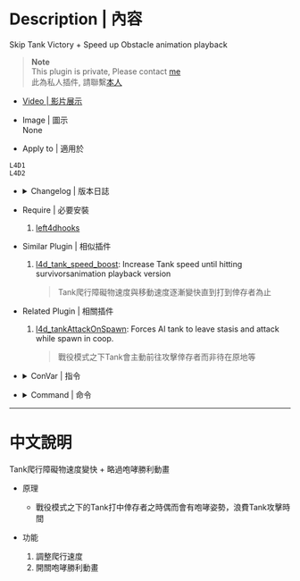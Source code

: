 # Description | 內容
Skip Tank Victory + Speed up Obstacle animation playback

> __Note__ <br/>
This plugin is private, Please contact [me](https://github.com/fbef0102/Game-Private_Plugin#私人插件列表-private-plugins-list)<br/>
此為私人插件, 請聯繫[本人](https://github.com/fbef0102/Game-Private_Plugin#私人插件列表-private-plugins-list)

* [Video | 影片展示](https://youtu.be/yrI7SFZZ_M0)

* Image | 圖示
<br/>None

* Apply to | 適用於
```
L4D1
L4D2
```

* <details><summary>Changelog | 版本日誌</summary>

	* v1.0.6
		* Support L4D1

	* v1.0.5
		* [By sorallll](https://forums.alliedmods.net/showthread.php?t=336707)
</details>

* Require | 必要安裝
	1. [left4dhooks](https://forums.alliedmods.net/showthread.php?t=321696)

* Similar Plugin | 相似插件
	1. [l4d_tank_speed_boost](https://github.com/fbef0102/Game-Private_Plugin/tree/main/l4d_tank_speed_boost): Increase Tank speed until hitting survivorsanimation playback version
		> Tank爬行障礙物速度與移動速度逐漸變快直到打到倖存者為止 

* Related Plugin | 相關插件
	1. [l4d_tankAttackOnSpawn](https://github.com/fbef0102/L4D1_2-Plugins/tree/master/l4d_tankAttackOnSpawn): Forces AI tank to leave stasis and attack while spawn in coop.
		> 戰役模式之下Tank會主動前往攻擊倖存者而非待在原地等

* <details><summary>ConVar | 指令</summary>

	* cfg/sourcemod/skip_tank_taunt.cfg
		```php
		// Obstacle animation playback rate (0=off)
		tank_obstacle_animation_playbackrate "2.5"

		// Tank VICTORY/RAGE_AT_ENEMY/RAGE_AT_KNOCKDOWN animation skip (0=off)
		tank_victory_animation_skip "1"
		```
</details>

* <details><summary>Command | 命令</summary>
	None
</details>

- - - -
# 中文說明
Tank爬行障礙物速度變快 + 略過咆哮勝利動畫

* 原理
	* 戰役模式之下的Tank打中倖存者之時偶而會有咆哮姿勢，浪費Tank攻擊時間

* 功能
	1. 調整爬行速度
	2. 開關咆哮勝利動畫
